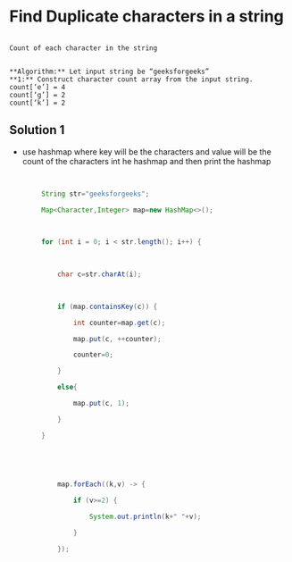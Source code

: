 # Find Duplicate characters in a string

``` 

Count of each character in the string 


**Algorithm:** Let input string be “geeksforgeeks”   
**1:** Construct character count array from the input string.  
count[‘e’] = 4   
count[‘g’] = 2   
count[‘k’] = 2

```


## Solution 1
- use hashmap where key will be the characters and value will be the count of the characters int he hashmap and then print the hashmap
```java
  

        String str="geeksforgeeks";

        Map<Character,Integer> map=new HashMap<>();

  

        for (int i = 0; i < str.length(); i++) {

  

            char c=str.charAt(i);

  

            if (map.containsKey(c)) {

                int counter=map.get(c);

                map.put(c, ++counter);

                counter=0;

            }

            else{

                map.put(c, 1);

            }

        }

  
  
  

            map.forEach((k,v) -> {

                if (v>=2) {

                    System.out.println(k+" "+v);

                }

            });
```